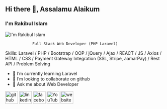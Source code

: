 ## Hi there 👋, Assalamu Alaikum 
### I'm Rakibul Islam
![I'm Rakibul Islam](https://scontent.fdac37-1.fna.fbcdn.net/v/t39.30808-6/329752269_587821919461678_2144459339455890701_n.jpg?_nc_cat=104&ccb=1-7&_nc_sid=9c7eae&_nc_eui2=AeGkXOAhHaaMeO2EweS-eYYzZ1H3WAjo_FdnUfdYCOj8V2eKb8ihNJRxYsszSvwCWHUE-D-RZzai2WdB0sAR3miK&_nc_ohc=Fx1tudBM3_gAX9S7EdH&_nc_ht=scontent.fdac37-1.fna&oh=00_AfBbvQn18TAwSiUMUROKfIWDtrrjZeT8p7Zzw9_aNhxsrA&oe=6572547A)

                Full Stack Web Developer (PHP Laravel)

Skills: Laravel / PHP / Bootstrap / OOP /  jQuery  / Ajax / REACT / JS / Axios / HTML / CSS / Payment Gateway Integration (SSL, Stripe, aamarPay) / Rest API  / Problem Solving 

- 🌱 I’m currently learning Laravel 
- 👯 I’m looking to collaborate on github 
- 💬 Ask me about Web Developer 


[<img src='https://cdn.jsdelivr.net/npm/simple-icons@3.0.1/icons/github.svg' alt='github' height='40'>](https://github.com/https://github.com/Rakib2264)  [<img src='https://cdn.jsdelivr.net/npm/simple-icons@3.0.1/icons/linkedin.svg' alt='linkedin' height='40'>](https://www.linkedin.com/in/https://www.linkedin.com/in/rakib-khan-771916288//)  [<img src='https://cdn.jsdelivr.net/npm/simple-icons@3.0.1/icons/facebook.svg' alt='facebook' height='40'>](https://www.facebook.com/https://www.facebook.com/hmrakib.khan.716)  [<img src='https://cdn.jsdelivr.net/npm/simple-icons@3.0.1/icons/youtube.svg' alt='YouTube' height='40'>](https://www.youtube.com/channel/https://www.youtube.com/channel/UC3omwxfWuDC_ykGfJbHIqvg)  [<img src='https://cdn.jsdelivr.net/npm/simple-icons@3.0.1/icons/icloud.svg' alt='website' height='40'>](https://miapur.com/)  

